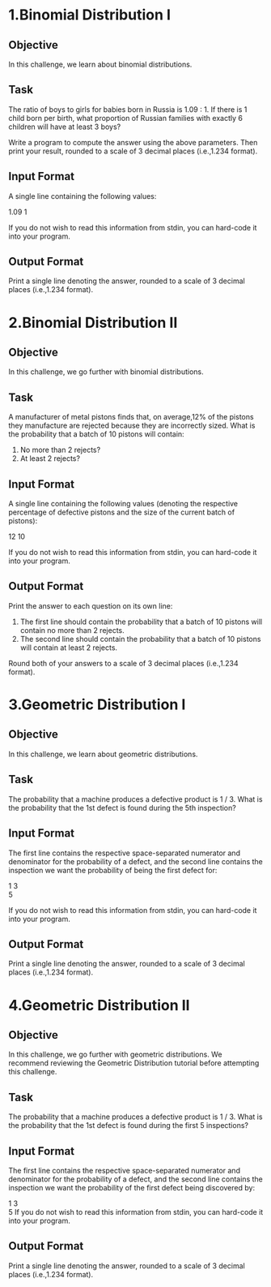 # 1.Binomial Distribution I

<h2>Objective</h2>
In this challenge, we learn about binomial distributions.

<h2>Task</h2>
The ratio of boys to girls for babies born in Russia is 1.09 : 1. If there is 1 child born per birth, what proportion of Russian families with exactly 6 children will have at least 3 boys?

Write a program to compute the answer using the above parameters. Then print your result, rounded to a scale of 3 decimal places (i.e.,1.234 format).

<h2>Input Format</h2>

A single line containing the following values:

1.09 1

If you do not wish to read this information from stdin, you can hard-code it into your program.

<h2>Output Format</h2>

Print a single line denoting the answer, rounded to a scale of 3 decimal places (i.e.,1.234 format).

# 2.Binomial Distribution II

<h2>Objective</h2>
In this challenge, we go further with binomial distributions.

<h2>Task</h2>
A manufacturer of metal pistons finds that, on average,12% of the pistons they manufacture are rejected because they are incorrectly sized. What is the probability that a batch of 10 pistons will contain:
<ol>
  <li>No more than 2 rejects?</li>
  <li>At least 2 rejects?</li>
</ol>
<h2>Input Format</h2>

A single line containing the following values (denoting the respective percentage of defective pistons and the size of the current batch of pistons):

12 10

If you do not wish to read this information from stdin, you can hard-code it into your program.

<h2>Output Format</h2>

Print the answer to each question on its own line:
<ol>
    <li>The first line should contain the probability that a batch of 10 pistons will contain no more than 2 rejects.</li>
    <li>The second line should contain the probability that a batch of 10 pistons will contain at least 2 rejects.</li>
</ol>
Round both of your answers to a scale of 3 decimal places (i.e.,1.234 format).

# 3.Geometric Distribution I

<h2>Objective</h2>
In this challenge, we learn about geometric distributions.

<h2>Task</h2>
The probability that a machine produces a defective product is 1 / 3. What is the probability that the 1st defect is found during the 5th inspection?

<h2>Input Format</h2>

The first line contains the respective space-separated numerator and denominator for the probability of a defect, and the second line contains the inspection we want the probability of being the first defect for:

1 3<br>
5

If you do not wish to read this information from stdin, you can hard-code it into your program.

<h2>Output Format</h2>

Print a single line denoting the answer, rounded to a scale of 3 decimal places (i.e.,1.234 format).


# 4.Geometric Distribution II


<h2>Objective</h2>
In this challenge, we go further with geometric distributions. We recommend reviewing the Geometric Distribution tutorial before attempting this challenge.

<h2>Task</h2>
The probability that a machine produces a defective product is 1 / 3. What is the probability that the 1st defect is found during the first 5 inspections?

<h2>Input Format</h2>

The first line contains the respective space-separated numerator and denominator for the probability of a defect, and the second line contains the inspection we want the probability of the first defect being discovered by:

1 3<br>
5
If you do not wish to read this information from stdin, you can hard-code it into your program.

<h2>Output Format</h2>

Print a single line denoting the answer, rounded to a scale of 3 decimal places (i.e.,1.234 format).
